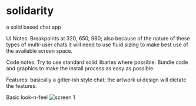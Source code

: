 # solidarity
a solid based chat app

UI Notes:
Breakpoints at 320, 650, 980;  also because of the nature of these types of multi-user chats it will need to use fluid sizing to make best use of the available screen space.

Code notes:
Try to use standard solid libaries where possible.
Bundle code and graphics to make the install process as easy as possible.

Features:
basically a gitter-ish style chat;  the artwork ui design will dictate the features.


Basic look-n-feel
![screen 1](master/look-n-feel/look-n-feel_19-04-2019%2013-26-24.png)
